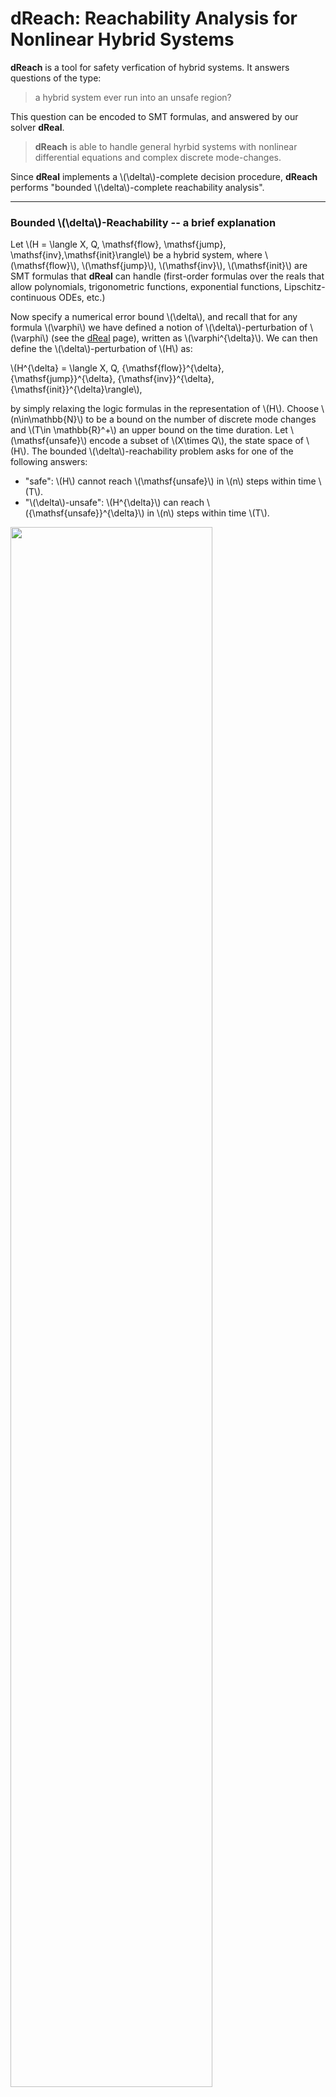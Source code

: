 # dReach: Reachability Analysis for Nonlinear Hybrid Systems

**dReach** is a tool for safety verfication of hybrid systems. It answers questions of the type:

> a hybrid system ever run into an unsafe region?

This question can be encoded to SMT formulas, and answered by our solver **dReal**.

> **dReach** is able to handle general hyrbid systems with nonlinear differential equations and complex discrete mode-changes.

Since **dReal** implements a \\(\delta\\)-complete decision procedure, **dReach** performs "bounded \\(\delta\\)-complete reachability analysis".

---

### Bounded \\(\delta\\)-Reachability -- a brief explanation

Let \\(H = \langle X, Q, \mathsf{flow}, \mathsf{jump},
\mathsf{inv},\mathsf{init}\rangle\\) be a hybrid system, where
\\(\mathsf{flow}\\), \\(\mathsf{jump}\\), \\(\mathsf{inv}\\),
\\(\mathsf{init}\\) are SMT formulas that **dReal** can handle
(first-order formulas over the reals that allow polynomials,
trigonometric functions, exponential functions, Lipschitz-continuous
ODEs, etc.)

Now specify a numerical error bound \\(\delta\\), and recall that for
any formula \\(\varphi\\) we have defined a notion of
\\(\delta\\)-perturbation of \\(\varphi\\) (see the [dReal][dReal]
page), written as \\(\varphi^{\delta}\\). We can then define the
\\(\delta\\)-perturbation of \\(H\\) as:

[dReal]: http://dreal.cs.cmu.edu/

\\(H^{\delta} = \langle X, Q, {\mathsf{flow}}^{\delta}, {\mathsf{jump}}^{\delta}, {\mathsf{inv}}^{\delta}, {\mathsf{init}}^{\delta}\rangle\\),

by simply relaxing the logic formulas in the representation of
\\(H\\). Choose \\(n\in\mathbb{N}\\) to be a bound on the number of
discrete mode changes and \\(T\in \mathbb{R}^+\\) an upper bound on
the time duration. Let \\(\mathsf{unsafe}\\) encode a subset of
\\(X\times Q\\), the state space of \\(H\\). The bounded
\\(\delta\\)-reachability problem asks for one of the following
answers:

 - "safe": \\(H\\) cannot reach \\(\mathsf{unsafe}\\) in \\(n\\) steps within time \\(T\\).
 - "\\(\delta\\)-unsafe": \\(H^{\delta}\\) can reach \\({\mathsf{unsafe}}^{\delta}\\) in \\(n\\) steps within time \\(T\\).

<div class="center_img">
    <img src="dReach.svg" style="width:80%"/>
</div>

Note that these answers are not weaker than the precise ones. When
"safe" is the answer, we know for certain that \\(H\\) does not reach
the unsafe region; when "\\(\delta\\)-unsafe" is the answer, there
exists some \\(\delta\\)-bounded perturbation in the system that would
render it unsafe. The error-bound \\(\delta\\) can be chosen to be
sufficiently small so that the "\\(\delta\\)-unsafe" answer discovers
robustness problem in the system, which should consequently be
regarded as "unsafe" indeed.

---

## Example
### Input Format

Consider the following standard bouncing-ball example with the
 following assumptions:

 1. **Air Friction** acts on the ball, which is proportional to \\(D \cdot v\\).

 1. The ball is **partially elastic**. Whenever it hits the wall, it
    loses its velocity (\\(v' = K \times v\\)).

We model this example as the following hybrid system model ([bouncing_ball_with_drag.drh][bouncing_ball_with_drag.drh]):

[bouncing_ball_with_drag.drh]: archives/bouncing_ball_with_drag.drh

```drh
#define D 0.45
#define K 0.9
[0, 15] x;
[9.8] g;
[-18, 18] v;
[0, 3] time;

{ mode 1;

  invt:
        (v <= 0);
        (x >= 0);
  flow:
        d/dt[x] = v;
        d/dt[v] = -g + (- D * v ^ 1);
  jump:
        (x = 0) ==> @2 (and (x' = x) (v' = - K * v));
}
{
  mode 2;
  invt:
        (v >= 0);
        (x >= 0);
  flow:
        d/dt[x] = v;
        d/dt[v] = -g + (- D * v ^ 1);
  jump:
        (v = 0) ==> @1 (and (x' = x) (v' = v));
}
init:
@1	(and (x >= 5) (v = 0));

goal:
@1	(and (x >= 0.45));
```

 1. In the first part, we declare variables (\\(x\\) and \\(v\\)),
    constants g = 9.8, drag = 0.45, elasticity =
    0.9, and special variable **time** which is a bounded
    variable representing time in each mode.

 1. Then, we describe each mode of this hybrid system. Mode 1
    represents the status where a ball is falling down toward a floor,
    while mode 2 describes a ball bouncing back from a floor.

    1. **invt** describes the invariant of each mode. In this example,
       we have simple invariants -- velocity of the ball in mode 1
       should be negative since it's falling and the velocity of a
       ball should be positive in mode 2 because it's bouncing back
       from the floor.

    1. Dynamics of variables in each mode is described by **flow**,
    which is a set of differential equations. Here, we have simple
    dynamics: \\(\dot{x} = v\\) and \\(\dot{v} = -g \pm (D \times
    v) \\).

    1. **jump** describes the conditions to switch mode, the destination
    mode, and changes of values. Note that when it jumps from mode 1
    to mode 2, the velocity of the ball reduces due to the partial
    elasticity, \\(v' = K \times v \\).

 1. In the end, we describe the **initial condition**, and the **goal**
    which we want to check its **satisfiability**. In this example, we
    start with \\(x \ge 5\\) and \\(v = 0\\) and check whether it is
    possible to reach the mode 1 while \\(x >= 0.45\\).

### Bounded Model Checking

Our tool **dReach** takes in a hybrid system description (.drh) and unrolling bound \\(k\\),
and performs bounded model-checking.

    $ dReach -k 10 bouncing_ball.drh --visualize --precision=0.1

The command-line argument `-k 10` specify the unrolling depth of
bounded model checking. The options ``--visualize`` and ``--precision=0.1``
will be passed to dReal. 

 * The first option `--visualize` enables **dReal** to store
additional information to visualize the witness of \\(\delta\\)-sat result ([bouncing_ball_with_drag_10_0.smt2.json][bouncing_ball_with_drag_10_0.smt2.json]).
 * The second option `--precision` specifies the value of numerical
perturbation \\(\delta\\) we allow. 

Running the above command, it first generates
following .smt2 file ([bouncing_ball_with_drag_10_0.smt2][bouncing_ball_with_drag_10_0.smt2]):

[bouncing_ball_with_drag_10_0.smt2]: archives/bouncing_ball_with_drag_10_0.smt2

```smt2
(set-logic QF_NRA_ODE)
(declare-fun x () Real)
(declare-fun v () Real)
(declare-fun x_0_0 () Real)
(declare-fun x_0_t () Real)
...
(declare-fun x_10_0 () Real)
(declare-fun x_10_t () Real)
(declare-fun v_0_0 () Real)
(declare-fun v_0_t () Real)
...
(declare-fun v_10_0 () Real)
(declare-fun v_10_t () Real)
(declare-fun time_0 () Real)
...
(declare-fun time_10 () Real)
(declare-fun mode_0 () Real)
...
(declare-fun mode_10 () Real)
(define-ode flow_1 ((= d/dt[x] v) (= d/dt[v] (+ (- 0.000000 9.800000) (* -0.450000 (^ v 1.000000))))))
(define-ode flow_2 ((= d/dt[x] v) (= d/dt[v] (+ (- 0.000000 9.800000) (* -0.450000 (^ v 1.000000))))))
(assert (<= 0.000000 x_0_0))
(assert (<= x_0_0 15.000000))
...
(assert (<= -18.000000 v_10_t))
(assert (<= v_10_t 18.000000))
(assert (<= 0.000000 time_0))
(assert (<= time_0 3.000000))
...
(assert (<= 0.000000 time_10))
(assert (<= time_10 3.000000))
...
(assert (and (and (= v_0_0 0.000000) (>= x_0_0 5.000000)) (= mode_0 1.000000) (= [x_0_t v_0_t] (integral 0. time_0 [x_0_0 v_0_0] flow_1)) (= mode_0 1.000000) (forall_t 1.000000 [0.000000 time_0] (<= v_0_t 0.000000)) (<= v_0_t 0.000000) (<= v_0_0 0.000000) (forall_t 1.000000 [0.000000 time_0] (>= x_0_t 0.000000)) (>= x_0_t 0.000000) (>= x_0_0 0.000000) (= mode_1 2.000000) (= x_0_t 0.000000) (= v_1_0 (* -0.900000 v_0_t)) (= x_1_0 x_0_t) (= [x_1_t v_1_t] (integral 0. time_1 [x_1_0 v_1_0] flow_2)) (= mode_1 2.000000) (forall_t 2.000000 [0.000000 time_1] (>= v_1_t 0.000000)) (>= v_1_t 0.000000) (>= v_1_0 0.000000) (forall_t 2.000000 [0.000000 time_1] (>= x_1_t 0.000000)) (>= x_1_t 0.000000) (>= x_1_0 0.000000) (= mode_2 1.000000) (= v_1_t 0.000000) (= v_2_0 v_1_t) (= x_2_0 x_1_t) (= [x_2_t v_2_t] (integral 0. time_2 [x_2_0 v_2_0] flow_1)) (= mode_2 1.000000) (forall_t 1.000000 [0.000000 time_2] (<= v_2_t 0.000000)) (<= v_2_t 0.000000) (<= v_2_0 0.000000) (forall_t 1.000000 [0.000000 time_2] (>= x_2_t 0.000000)) (>= x_2_t 0.000000) (>= x_2_0 0.000000) (= mode_3 2.000000) (= x_2_t 0.000000) (= v_3_0 (* -0.900000 v_2_t)) (= x_3_0 x_2_t) (= [x_3_t v_3_t] (integral 0. time_3 [x_3_0 v_3_0] flow_2)) (= mode_3 2.000000) (forall_t 2.000000 [0.000000 time_3] (>= v_3_t 0.000000)) (>= v_3_t 0.000000) (>= v_3_0 0.000000) (forall_t 2.000000 [0.000000 time_3] (>= x_3_t 0.000000)) (>= x_3_t 0.000000) (>= x_3_0 0.000000) (= mode_4 1.000000) (= v_3_t 0.000000) (= v_4_0 v_3_t) (= x_4_0 x_3_t) (= [x_4_t v_4_t] (integral 0. time_4 [x_4_0 v_4_0] flow_1)) (= mode_4 1.000000) (forall_t 1.000000 [0.000000 time_4] (<= v_4_t 0.000000)) (<= v_4_t 0.000000) (<= v_4_0 0.000000) (forall_t 1.000000 [0.000000 time_4] (>= x_4_t 0.000000)) (>= x_4_t 0.000000) (>= x_4_0 0.000000) (= mode_5 2.000000) (= x_4_t 0.000000) (= v_5_0 (* -0.900000 v_4_t)) (= x_5_0 x_4_t) (= [x_5_t v_5_t] (integral 0. time_5 [x_5_0 v_5_0] flow_2)) (= mode_5 2.000000) (forall_t 2.000000 [0.000000 time_5] (>= v_5_t 0.000000)) (>= v_5_t 0.000000) (>= v_5_0 0.000000) (forall_t 2.000000 [0.000000 time_5] (>= x_5_t 0.000000)) (>= x_5_t 0.000000) (>= x_5_0 0.000000) (= mode_6 1.000000) (= v_5_t 0.000000) (= v_6_0 v_5_t) (= x_6_0 x_5_t) (= [x_6_t v_6_t] (integral 0. time_6 [x_6_0 v_6_0] flow_1)) (= mode_6 1.000000) (forall_t 1.000000 [0.000000 time_6] (<= v_6_t 0.000000)) (<= v_6_t 0.000000) (<= v_6_0 0.000000) (forall_t 1.000000 [0.000000 time_6] (>= x_6_t 0.000000)) (>= x_6_t 0.000000) (>= x_6_0 0.000000) (= mode_7 2.000000) (= x_6_t 0.000000) (= v_7_0 (* -0.900000 v_6_t)) (= x_7_0 x_6_t) (= [x_7_t v_7_t] (integral 0. time_7 [x_7_0 v_7_0] flow_2)) (= mode_7 2.000000) (forall_t 2.000000 [0.000000 time_7] (>= v_7_t 0.000000)) (>= v_7_t 0.000000) (>= v_7_0 0.000000) (forall_t 2.000000 [0.000000 time_7] (>= x_7_t 0.000000)) (>= x_7_t 0.000000) (>= x_7_0 0.000000) (= mode_8 1.000000) (= v_7_t 0.000000) (= v_8_0 v_7_t) (= x_8_0 x_7_t) (= [x_8_t v_8_t] (integral 0. time_8 [x_8_0 v_8_0] flow_1)) (= mode_8 1.000000) (forall_t 1.000000 [0.000000 time_8] (<= v_8_t 0.000000)) (<= v_8_t 0.000000) (<= v_8_0 0.000000) (forall_t 1.000000 [0.000000 time_8] (>= x_8_t 0.000000)) (>= x_8_t 0.000000) (>= x_8_0 0.000000) (= mode_9 2.000000) (= x_8_t 0.000000) (= v_9_0 (* -0.900000 v_8_t)) (= x_9_0 x_8_t) (= [x_9_t v_9_t] (integral 0. time_9 [x_9_0 v_9_0] flow_2)) (= mode_9 2.000000) (forall_t 2.000000 [0.000000 time_9] (>= v_9_t 0.000000)) (>= v_9_t 0.000000) (>= v_9_0 0.000000) (forall_t 2.000000 [0.000000 time_9] (>= x_9_t 0.000000)) (>= x_9_t 0.000000) (>= x_9_0 0.000000) (= mode_10 1.000000) (= v_9_t 0.000000) (= v_10_0 v_9_t) (= x_10_0 x_9_t) (= [x_10_t v_10_t] (integral 0. time_10 [x_10_0 v_10_0] flow_1)) (= mode_10 1.000000) (forall_t 1.000000 [0.000000 time_10] (<= v_10_t 0.000000)) (<= v_10_t 0.000000) (<= v_10_0 0.000000) (forall_t 1.000000 [0.000000 time_10] (>= x_10_t 0.000000)) (>= x_10_t 0.000000) (>= x_10_0 0.000000) (= mode_10 1.000000) (>= x_10_t 0.450000)))
(check-sat)
(exit)
```

**dReach** uses **dReal** to check \\(\delta\\)-satisfiability of the generated smt2 file.

[bouncing_ball_with_drag_10_0.smt2.json]: /archives/bouncing_ball_with_drag_10_0.smt2.json
[dReal]: index.html

### Result

Using the generated [bouncing_ball_with_drag_10_0.smt2.json] file, we can visualize a witness of \\(\delta\\)-sat case as follows:

<script src="/js/d3.v3.js"></script>
<script src="/js/underscore-min.js"></script>
<div id="chart-container" style="text-align:center">
<script type="text/javascript" src="/archives/bouncing_ball_with_drag_data.js"></script>
<script type="text/javascript" src="/js/vis.js"></script>
</div>

It shows that if the ball starts at a height between \\([8.720703125 , 8.73046875]\\)
, it can reach the height 0.45 after bouncing five times.
Note that we only specify the initial condition \\(x \ge 5\\) and
**dReal** found out the satisfying solution \\(
[8.720703125 , 8.73046875]\\)
by solving the encoded constraints.
